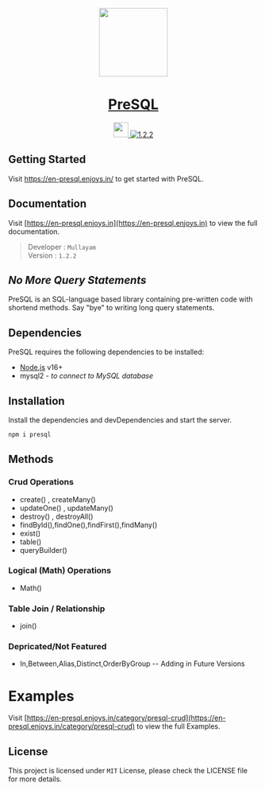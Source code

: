 <p align="center">
  <a href="https://enjoys.in">
    <img src="https://assets-docs.b-cdn.net/assets/ENJOYSLIGHT.png" height="138">
    <h1 align="center">PreSQL</h1>
  </a>
</p>

<p align="center">
  <a aria-label="PreSQL logo" href="https://en-presql.enjoys.in">
    <img src="https://assets-docs.b-cdn.net/assets/lightMAdebyEnjoys.png" height="30">
  </a>
  <a aria-label="NPM version" href="https://www.npmjs.com/package/presql">
    <img alt="1.2.2" src="https://img.shields.io/badge/NPM-1.2.3-orange?style=for-the-badge&logo=appveyor">
  </a>
 
</p>

## Getting Started

Visit <a aria-label="presql learn" href="https://en-presql.enjoys.in/getting-started">https://en-presql.enjoys.in/</a> to get started with PreSQL.

## Documentation

Visit [https://en-presql.enjoys.in](https://en-presql.enjoys.in) to view the full documentation.


 
> Developer : `Mullayam`<br>
> Version : `1.2.2`

## _No More Query Statements_

PreSQL is an SQL-language based library containing pre-written code with shortend methods. Say "bye" to writing long query statements.

## Dependencies
PreSQL requires the following dependencies to be installed:

-   [Node.js](https://nodejs.org/) v16+
-   mysql2 - _to connect to MySQL database_

## Installation
Install the dependencies and devDependencies and start the server.
```sh
npm i presql
```
## Methods
### Crud Operations

- create() , createMany() 
- updateOne() , updateMany()
- destroy() , destroyAll()
- findById(),findOne(),findFirst(),findMany()
- exist()
- table() 
- queryBuilder() 

### Logical (Math) Operations
- Math()
### Table Join / Relationship
- join()
 ### Depricated/Not Featured 
- In,Between,Alias,Distinct,OrderByGroup -- Adding in Future Versions
# Examples

Visit [https://en-presql.enjoys.in/category/presql-crud](https://en-presql.enjoys.in/category/presql-crud) to view the full Examples.

 
## License
This project is licensed under `MIT` License, please check the LICENSE file for more details.
